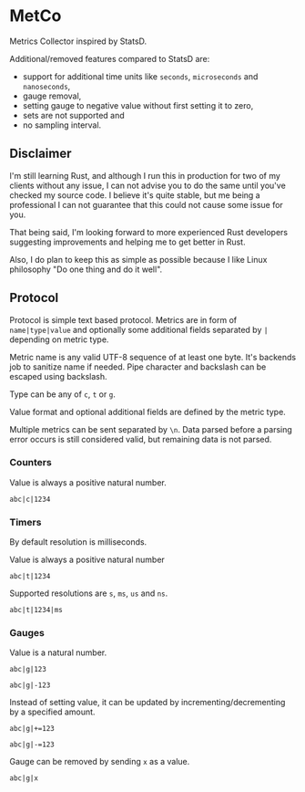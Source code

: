 # MetCo

Metrics Collector inspired by StatsD.

Additional/removed features compared to StatsD are:

- support for additional time units like `seconds`, `microseconds` and `nanoseconds`,
- gauge removal,
- setting gauge to negative value without first setting it to zero,
- sets are not supported and
- no sampling interval.

## Disclaimer

I'm still learning Rust, and although I run this in production for two of my clients without any issue, I can not advise you to do the same until you've checked my source code. I believe it's quite stable, but me being a professional I can not guarantee that this could not cause some issue for you.

That being said, I'm looking forward to more experienced Rust developers suggesting improvements and helping me to get better in Rust.

Also, I do plan to keep this as simple as possible because I like Linux philosophy "Do one thing and do it well".

## Protocol

Protocol is simple text based protocol. Metrics are in form of `name|type|value` and optionally some additional fields separated by `|` depending on metric type.

Metric name is any valid UTF-8 sequence of at least one byte. It's backends job to sanitize name if needed. Pipe character and backslash can be escaped using backslash.

Type can be any of `c`, `t` or `g`.

Value format and optional additional fields are defined by the metric type.

Multiple metrics can be sent separated by `\n`. Data parsed before a parsing error occurs is still considered valid, but remaining data is not parsed.

### Counters

Value is always a positive natural number.

```
abc|c|1234
```

### Timers

By default resolution is milliseconds.

Value is always a positive natural number

```
abc|t|1234
```

Supported resolutions are `s`, `ms`, `us` and `ns`.

```
abc|t|1234|ms
```

### Gauges

Value is a natural number.

```
abc|g|123
```

```
abc|g|-123
```

Instead of setting value, it can be updated by incrementing/decrementing by a specified amount.

```
abc|g|+=123
```

```
abc|g|-=123
```

Gauge can be removed by sending `x` as a value.

```
abc|g|x
```
